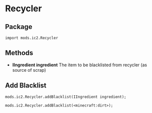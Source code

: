 # Recycler

## Package
`import mods.ic2.Recycler`

## Methods
- **IIngredient ingredient** The item to be blacklisted from recycler (as source of scrap)


## Add Blacklist
```
mods.ic2.Recycler.addBlacklist(IIngredient ingredient);

mods.ic2.Recycler.addBlacklist(<minecraft:dirt>);
```
